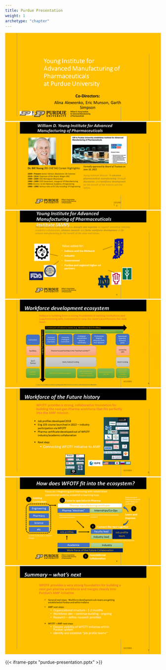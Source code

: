 ```yaml
---
title: Purdue Presentation
weight: 1
archetype: "chapter"
---
```



![](Slide1.PNG)
![](Slide2.PNG)
![](Slide3.PNG)
![](Slide4.PNG)
![](Slide5.PNG)
![](Slide6.PNG)
![](Slide7.PNG)

{{< iframe-pptx "purdue-presentation.pptx" >}}